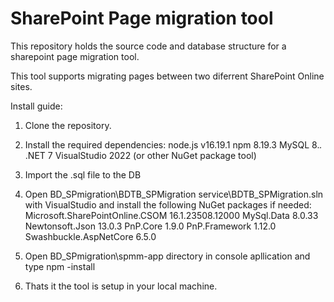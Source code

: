 # SharePoint Page migration tool

This repository holds the source code and database structure for a sharepoint page migration tool.

This tool supports migrating pages between two diferrent SharePoint Online sites.

Install guide:

1. Clone the repository.
2. Install the required dependencies:
  node.js v16.19.1
  npm 8.19.3
  MySQL 8.*.*
  .NET 7
  VisualStudio 2022 (or other NuGet package tool)

3. Import the .sql file to the DB
4. Open BD_SPmigration\BDTB_SPMigration service\BDTB_SPMigration.sln with VisualStudio and install the following NuGet packages if needed:
  Microsoft.SharePointOnline.CSOM 16.1.23508.12000
  MySql.Data 8.0.33
  Newtonsoft.Json 13.0.3
  PnP.Core 1.9.0
  PnP.Framework 1.12.0
  Swashbuckle.AspNetCore 6.5.0
  
5. Open BD_SPmigration\spmm-app directory in console apllication and type npm -install

6. Thats it the tool is setup in your local machine.
